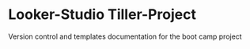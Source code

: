 # Looker-Studio Tiller-Project 
 Version control and templates documentation for the boot camp project
